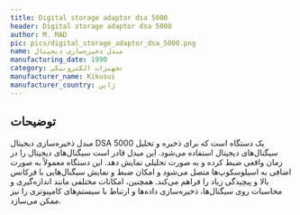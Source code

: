 ```yaml
---
title: Digital storage adaptor dsa 5000
header: Digital storage adaptor dsa 5000
author: M. MAD
pic: pics/digital_storage_adaptor_dsa_5000.png
name: مبدل ذخیره‌سازی دیجیتال
manufacturing_date: 1990
category: تجهیزات الکترونیکی
manufacturer_name: Kikusui
manufacturer_country: ژاپن
---
```


<h2 class="fa-IR-explanation-header">توضیحات</h2>
<p>
مبدل ذخیره‌سازی دیجیتال
<span class="english-text">DSA 5000</span>
یک دستگاه است که برای ذخیره و تحلیل سیگنال‌های دیجیتال استفاده می‌شود. این
مبدل قادر است سیگنال‌های دیجیتال را در زمان واقعی ضبط کرده و به صورت تحلیلی
نمایش دهد. این دستگاه معمولاً به صورت اضافی به اسیلوسکوپ‌ها متصل می‌شود و
امکان ضبط و نمایش سیگنال‌هایی با فرکانس بالا و پیچیدگی زیاد را فراهم می‌کند.
همچنین، امکانات مختلفی مانند اندازه‌گیری و محاسبات روی سیگنال‌ها، ذخیره‌سازی
داده‌ها و ارتباط با سیستم‌های کامپیوتری را نیز ممکن می‌سازد.
</p>
